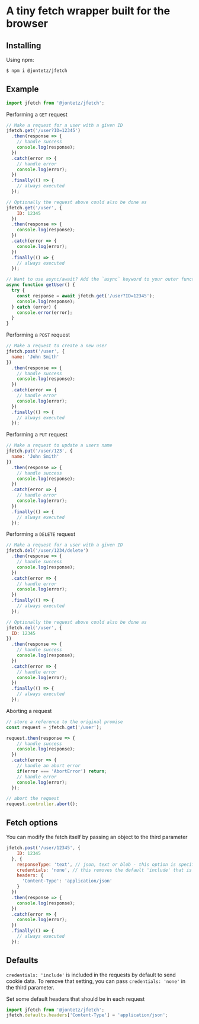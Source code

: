 # A tiny fetch wrapper built for the browser

## Installing

Using npm:

```bash
$ npm i @jontetz/jfetch
```

## Example

```js
import jfetch from '@jontetz/jfetch';
```

Performing a `GET` request

```js
// Make a request for a user with a given ID
jfetch.get('/user?ID=12345')
  .then(response => {
    // handle success
    console.log(response);
  })
  .catch(error => {
    // handle error
    console.log(error);
  })
  .finally(() => {
    // always executed
  });

// Optionally the request above could also be done as
jfetch.get('/user', {
    ID: 12345
  })
  .then(response => {
    console.log(response);
  })
  .catch(error => {
    console.log(error);
  })
  .finally(() => {
    // always executed
  });  

// Want to use async/await? Add the `async` keyword to your outer function/method.
async function getUser() {
  try {
    const response = await jfetch.get('/user?ID=12345');
    console.log(response);
  } catch (error) {
    console.error(error);
  }
}
```

Performing a `POST` request

```js
// Make a request to create a new user
jfetch.post('/user', {
  name: 'John Smith'
})
  .then(response => {
    // handle success
    console.log(response);
  })
  .catch(error => {
    // handle error
    console.log(error);
  })
  .finally(() => {
    // always executed
  });
```

Performing a `PUT` request

```js
// Make a request to update a users name
jfetch.put('/user/123', {
  name: 'John Smith'
})
  .then(response => {
    // handle success
    console.log(response);
  })
  .catch(error => {
    // handle error
    console.log(error);
  })
  .finally(() => {
    // always executed
  });
```

Performing a `DELETE` request

```js
// Make a request for a user with a given ID
jfetch.del('/user/1234/delete')
  .then(response => {
    // handle success
    console.log(response);
  })
  .catch(error => {
    // handle error
    console.log(error);
  })
  .finally(() => {
    // always executed
  });

// Optionally the request above could also be done as
jfetch.del('/user', {
  ID: 12345
})
  .then(response => {
    // handle success
    console.log(response);
  })
  .catch(error => {
    // handle error
    console.log(error);
  })
  .finally(() => {
    // always executed
  });
```

Aborting a request

```js
// store a reference to the original promise
const request = jfetch.get('/user');

request.then(response => {
    // handle success
    console.log(response);
  })
  .catch(error => {
    // handle an abort error
    if(error === 'AbortError') return;
    // handle error
    console.log(error);
  });

// abort the request
request.controller.abort();
```

## Fetch options

You can modify the fetch itself by passing an object to the third parameter

```js
jfetch.post('/user/12345', {
    ID: 12345
  }, {
    responseType: 'text', // json, text or blob - this option is specific to jfetch
    credentials: 'none', // this removes the default 'include' that is included in each request
    headers: {
      'Content-Type': 'application/json'
    }
  })
  .then(response => {
    console.log(response);
  })
  .catch(error => {
    console.log(error);
  })
  .finally(() => {
    // always executed
  });  
```

## Defaults

`credentials: 'include'` is included in the requests by default to send cookie data. To remove that setting, you can pass `credentials: 'none'` in the third parameter.

Set some default headers that should be in each request  

```js
import jfetch from '@jontetz/jfetch';
jfetch.defaults.headers['Content-Type'] = 'application/json';
```